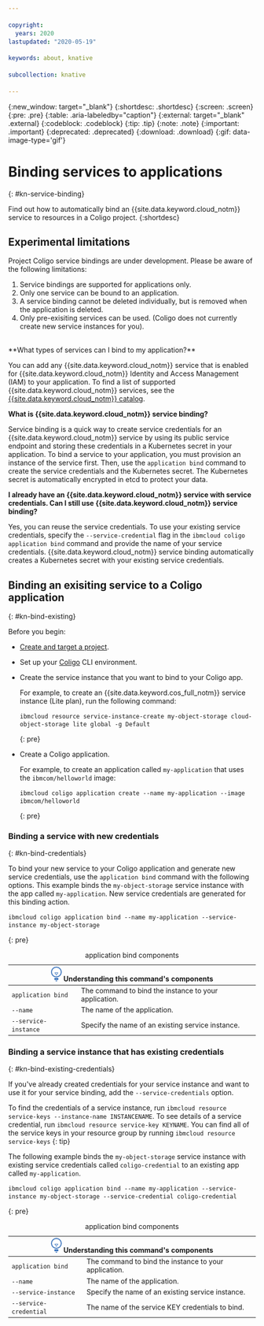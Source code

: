 ```yaml
---

copyright:
  years: 2020
lastupdated: "2020-05-19"

keywords: about, knative

subcollection: knative

---
```


{:new_window: target="_blank"}
{:shortdesc: .shortdesc}
{:screen: .screen}
{:pre: .pre}
{:table: .aria-labeledby="caption"}
{:external: target="_blank" .external}
{:codeblock: .codeblock}
{:tip: .tip}
{:note: .note}
{:important: .important}
{:deprecated: .deprecated}
{:download: .download}
{:gif: data-image-type='gif'}

# Binding services to applications
{: #kn-service-binding}

Find out how to automatically bind an {{site.data.keyword.cloud_notm}} service to resources in a Coligo project.
{:shortdesc} 

## Experimental limitations
Project Coligo service bindings are under development. Please be aware of the following limitations:

1. Service bindings are supported for applications only.
2. Only one service can be bound to an application.
3. A service binding cannot be deleted individually, but is removed when the application is deleted.
4. Only pre-exisiting services can be used. (Coligo does not currently create new service instances for you).

<br/>
**What types of services can I bind to my application?**

You can add any {{site.data.keyword.cloud_notm}} service that is enabled for {{site.data.keyword.cloud_notm}} Identity and Access Management (IAM) to your application. To find a list of supported {{site.data.keyword.cloud_notm}} services, see the [{{site.data.keyword.cloud_notm}} catalog](https://cloud.ibm.com/catalog).

**What is {{site.data.keyword.cloud_notm}} service binding?**

Service binding is a quick way to create service credentials for an {{site.data.keyword.cloud_notm}} service by using its public service endpoint and storing these credentials in a Kubernetes secret in your application. To bind a service to your application, you must provision an instance of the service first. Then, use the `application bind` command to create the service credentials and the Kubernetes secret. The Kubernetes secret is automatically encrypted in etcd to protect your data.

**I already have an {{site.data.keyword.cloud_notm}} service with service credentials. Can I still use {{site.data.keyword.cloud_notm}} service binding?**

Yes, you can reuse the service credentials. To use your existing service credentials, specify the `--service-credential` flag in the `ibmcloud coligo application bind` command and provide the name of your service credentials. {{site.data.keyword.cloud_notm}} service binding automatically creates a Kubernetes secret with your existing service credentials.

## Binding an exisiting service to a Coligo application
{: #kn-bind-existing}

Before you begin:

* [Create and target a project](/docs/knative?topic=knative-manage-project). 
* Set up your [Coligo](/docs/knative?topic=knative-kn-install-cli) CLI environment.
* Create the service instance that you want to bind to your Coligo app.
  
  For example, to create an {{site.data.keyword.cos_full_notm}} service instance (Lite plan), run the following command:
  
   ```
   ibmcloud resource service-instance-create my-object-storage cloud-object-storage lite global -g Default
   ```
   {: pre}
   
* Create a Coligo application.

   For example, to create an application called `my-application` that uses the `ibmcom/helloworld` image:

   ```
   ibmcloud coligo application create --name my-application --image ibmcom/helloworld
   ```
   {: pre}


### Binding a service with new credentials
{: #kn-bind-credentials}

To bind your new service to your Coligo application and generate new service credentials, use the `application bind` command with the following options. This example binds the `my-object-storage` service instance with the app called `my-application`. New service credentials are generated for this binding action.

```
ibmcloud coligo application bind --name my-application --service-instance my-object-storage
```
{: pre}
   
<table>
<caption>application bind components</caption>
<thead>
<th colspan=2><img src="images/idea.png" alt="Idea icon"/> Understanding this command's components</th>
</thead>
<tbody>
<tr>
<td><code>application bind</code></td>
<td>The command to bind the instance to your application.</td>
</tr>
<tr>
<td><code>--name</code></td>
<td>The name of the application.</td>
</tr>
<tr>
<td><code>--service-instance</code></td>
<td>Specify the name of an existing service instance.</td>
</tr>
</table>
   
### Binding a service instance that has existing credentials
{: #kn-bind-existing-credentials}

If you've already created credentials for your service instance and want to use it for your service binding, add the `--service-credentials` option.

To find the credentials of a service instance, run `ibmcloud resource service-keys --instance-name INSTANCENAME`. To see details of a service credential, run `ibmcloud resource service-key KEYNAME`. You can find all of the service keys in your resource group by running `ibmcloud resource service-keys`
{: tip}

The following example binds the `my-object-storage` service instance with existing service credentials called `coligo-credential` to an existing app called `my-application`.

```
ibmcloud coligo application bind --name my-application --service-instance my-object-storage --service-credential coligo-credential
```
{: pre}
   
<table>
<caption>application bind components</caption>
<thead>
<th colspan=2><img src="images/idea.png" alt="Idea icon"/> Understanding this command's components</th>
</thead>
<tbody>
<tr>
<td><code>application bind</code></td>
<td>The command to bind the instance to your application.</td>
</tr>
<tr>
<td><code>--name</code></td>
<td>The name of the application.</td>
</tr>
<tr>
<td><code>--service-instance</code></td>
<td>Specify the name of an existing service instance.</td>
</tr>
<tr>
<td><code>--service-credential</code></td>
<td>The name of the service KEY credentials to bind.</td>
</tr>
</table>
